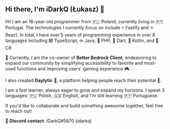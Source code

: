 ## Hi there, I'm iDarkQ (Łukasz) 👋

Hi! I am an 18-year-old programmer from 🇵🇱 Poland, currently living in 🇵🇹 Portugal. The technologies I currently focus on include ⚡ Fastify and ⚛️ React. In total, I have over 5 years of programming experience in over 8 languages including 🟦 TypeScript, ☕ Java, 🐘 PHP, 🎯 Dart, 🧃 Kotlin, and 💠 C#.

🚀 Currently, I am the co-owner of **Better Bedrock Client**, endeavoring to expand our community by simplifying accessibility to favorite and most-used functions and improving users' gaming experience 🎮.

I also created **Daylytic** 🧠, a platform helping people reach their potential 🌟.

I am a fast learner, always eager to grow and expand my horizons. I speak 3 languages: 🇵🇱 Polish, 🇬🇧 English, and I'm still learning 🇵🇹 Portuguese. 

If you'd like to collaborate and build something awesome together, feel free to reach out!

📱 **Discord contact**: iDarkQ#5870 (idarkq)
